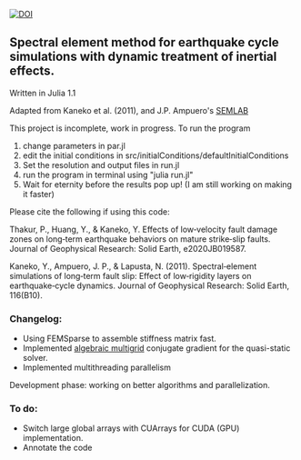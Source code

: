 

[![DOI](https://zenodo.org/badge/166428207.svg)](https://zenodo.org/badge/latestdoi/166428207)


## Spectral element method for earthquake cycle simulations with dynamic treatment of inertial effects.

Written in Julia 1.1

Adapted from Kaneko et al. (2011), and J.P. Ampuero's [SEMLAB](https://github.com/jpampuero/semlab)

This project is incomplete, work in progress. To run the program 

1. change parameters in par.jl 
2. edit the initial conditions in src/initialConditions/defaultInitialConditions
3. Set the resolution and output files in run.jl
4. run the program in terminal using "julia run.jl"
5. Wait for eternity before the results pop up! (I am still working on making it faster)

Please cite the following if using this code:

Thakur, P., Huang, Y., & Kaneko, Y. Effects of low‐velocity fault damage zones on long‐term earthquake behaviors on mature strike‐slip faults. Journal of Geophysical Research: Solid Earth, e2020JB019587.

Kaneko, Y., Ampuero, J. P., & Lapusta, N. (2011). Spectral‐element simulations of long‐term fault slip: Effect of low‐rigidity layers on earthquake‐cycle dynamics. Journal of Geophysical Research: Solid Earth, 116(B10).


### Changelog:
- Using FEMSparse to assemble stiffness matrix fast.
- Implemented [algebraic multigrid](https://github.com/JuliaLinearAlgebra/AlgebraicMultigrid.jl) conjugate gradient for the quasi-static solver.
- Implemented multithreading parallelism

Development phase: 
 working on better algorithms and parallelization.

### To do:
- Switch large global arrays with CUArrays for CUDA (GPU) implementation.
- Annotate the code



